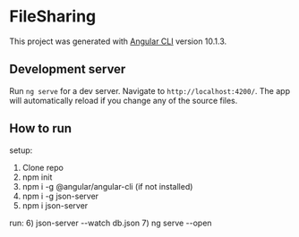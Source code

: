 # FileSharing

This project was generated with [Angular CLI](https://github.com/angular/angular-cli) version 10.1.3.

## Development server

Run `ng serve` for a dev server. Navigate to `http://localhost:4200/`. The app will automatically reload if you change any of the source files.

## How to run
setup:
1) Clone repo
2) npm init
3) npm i -g @angular/angular-cli (if not installed)
4) npm i -g json-server
5) npm i json-server

run:
6) json-server --watch db.json
7) ng serve --open

